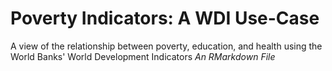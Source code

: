 # Poverty Indicators: A WDI Use-Case
A view of the relationship between poverty, education, and health using the World Banks' World Development Indicators
*An RMarkdown File*
